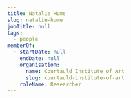 ```yaml
---
title: Natalie Hume
slug: natalie-hume
jobTitle: null
tags:
  - people
memberOf:
  - startDate: null
    endDate: null
    organisation:
      name: Courtauld Institute of Art
      slug: courtauld-institute-of-art
    roleName: Researcher
---
```

